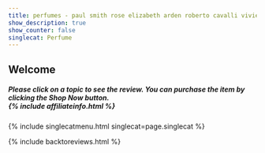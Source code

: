 ```yaml
---
title: perfumes - paul smith rose elizabeth arden roberto cavalli vivienne westwood boudoir edt scent
show_description: true
show_counter: false
singlecat: Perfume
---
```

## Welcome
<h5>

Please click on a topic to see the review. You can purchase the item by clicking the <em>Shop Now</em> button.
<br />
{% include affiliateinfo.html %}

</h5>

{% include singlecatmenu.html singlecat=page.singlecat %}

{% include backtoreviews.html %}
<br />